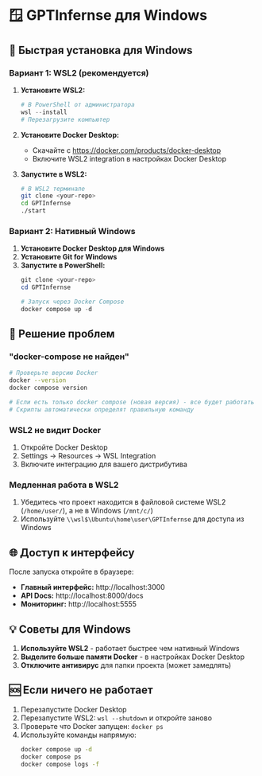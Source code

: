 # 🪟 GPTInfernse для Windows

## 🚀 Быстрая установка для Windows

### Вариант 1: WSL2 (рекомендуется)

1. **Установите WSL2:**
   ```powershell
   # В PowerShell от администратора
   wsl --install
   # Перезагрузите компьютер
   ```

2. **Установите Docker Desktop:**
   - Скачайте с https://docker.com/products/docker-desktop
   - Включите WSL2 integration в настройках Docker Desktop

3. **Запустите в WSL2:**
   ```bash
   # В WSL2 терминале
   git clone <your-repo>
   cd GPTInfernse
   ./start
   ```

### Вариант 2: Нативный Windows

1. **Установите Docker Desktop для Windows**
2. **Установите Git for Windows**
3. **Запустите в PowerShell:**
   ```powershell
   git clone <your-repo>
   cd GPTInfernse
   
   # Запуск через Docker Compose
   docker compose up -d
   ```

## 🔧 Решение проблем

### "docker-compose не найден"
```bash
# Проверьте версию Docker
docker --version
docker compose version

# Если есть только docker compose (новая версия) - все будет работать
# Скрипты автоматически определят правильную команду
```

### WSL2 не видит Docker
1. Откройте Docker Desktop
2. Settings → Resources → WSL Integration
3. Включите интеграцию для вашего дистрибутива

### Медленная работа в WSL2
1. Убедитесь что проект находится в файловой системе WSL2 (`/home/user/`), а не в Windows (`/mnt/c/`)
2. Используйте `\\wsl$\Ubuntu\home\user\GPTInfernse` для доступа из Windows

## 🌐 Доступ к интерфейсу

После запуска откройте в браузере:
- **Главный интерфейс:** http://localhost:3000
- **API Docs:** http://localhost:8000/docs
- **Мониторинг:** http://localhost:5555

## 💡 Советы для Windows

1. **Используйте WSL2** - работает быстрее чем нативный Windows
2. **Выделите больше памяти Docker** - в настройках Docker Desktop
3. **Отключите антивирус** для папки проекта (может замедлять)

## 🆘 Если ничего не работает

1. Перезапустите Docker Desktop
2. Перезапустите WSL2: `wsl --shutdown` и откройте заново
3. Проверьте что Docker запущен: `docker ps`
4. Используйте команды напрямую:
   ```bash
   docker compose up -d
   docker compose ps
   docker compose logs -f
   ```
